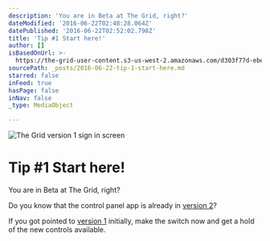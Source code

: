 ```yaml
---
description: 'You are in Beta at The Grid, right?'
dateModified: '2016-06-22T02:48:28.064Z'
datePublished: '2016-06-22T02:52:02.798Z'
title: 'Tip #1 Start here!'
author: []
isBasedOnUrl: >-
  https://the-grid-user-content.s3-us-west-2.amazonaws.com/d303f77d-ebe6-4fbc-b8de-0bbbab333b85.png
sourcePath: _posts/2016-06-22-tip-1-start-here.md
starred: false
inFeed: true
hasPage: false
inNav: false
_type: MediaObject

---
```

![The Grid version 1 sign in screen](https://the-grid-user-content.s3-us-west-2.amazonaws.com/d303f77d-ebe6-4fbc-b8de-0bbbab333b85.png)

# Tip \#1 Start here!

You are in Beta at The Grid, right?

Do you know that the control panel app is already in [version 2][0]?

If you got pointed to [version 1][1] initially, make the switch now and get a hold of the new controls available.

[0]: https://testing.thegrid.io/ "The Grid version 2"
[1]: https://app.thegrid.io/ "The Grid version 1"